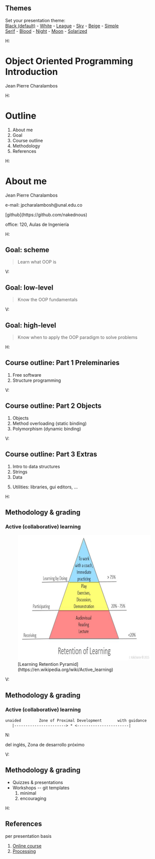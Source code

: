 <section id="themes">
	<h2>Themes</h2>
		<p>
			Set your presentation theme: <br>
			<!-- Hacks to swap themes after the page has loaded. Not flexible and only intended for the reveal.js demo deck. -->
                        <a href="#" onclick="document.getElementById('theme').setAttribute('href','css/theme/black.css'); return false;">Black (default)</a> -
			<a href="#" onclick="document.getElementById('theme').setAttribute('href','css/theme/white.css'); return false;">White</a> -
			<a href="#" onclick="document.getElementById('theme').setAttribute('href','css/theme/league.css'); return false;">League</a> -
			<a href="#" onclick="document.getElementById('theme').setAttribute('href','css/theme/sky.css'); return false;">Sky</a> -
			<a href="#" onclick="document.getElementById('theme').setAttribute('href','css/theme/beige.css'); return false;">Beige</a> -
			<a href="#" onclick="document.getElementById('theme').setAttribute('href','css/theme/simple.css'); return false;">Simple</a> <br>
			<a href="#" onclick="document.getElementById('theme').setAttribute('href','css/theme/serif.css'); return false;">Serif</a> -
			<a href="#" onclick="document.getElementById('theme').setAttribute('href','css/theme/blood.css'); return false;">Blood</a> -
			<a href="#" onclick="document.getElementById('theme').setAttribute('href','css/theme/night.css'); return false;">Night</a> -
			<a href="#" onclick="document.getElementById('theme').setAttribute('href','css/theme/moon.css'); return false;">Moon</a> -
			<a href="#" onclick="document.getElementById('theme').setAttribute('href','css/theme/solarized.css'); return false;">Solarized</a>
		</p>
</section>

H:

# Object Oriented Programming Introduction

Jean Pierre Charalambos

H:

# Outline

1. About me <!-- .element: class="fragment" data-fragment-index="1"-->
2. Goal <!-- .element: class="fragment" data-fragment-index="2"-->
3. Course outline <!-- .element: class="fragment" data-fragment-index="3"-->
4. Methodology <!-- .element: class="fragment" data-fragment-index="4"-->
5. References <!-- .element: class="fragment" data-fragment-index="5"-->

H:

# About me

Jean Pierre Charalambos
<p>
e-mail: jpcharalambosh@unal.edu.co
<p>
[github](https://github.com/nakednous)
<p>
office: 120, Aulas de Ingeniería

H:

## Goal: scheme

> Learn what OOP is

V:

## Goal: low-level

> Know the OOP fundamentals

V:

## Goal: high-level

> Know when to apply the OOP paradigm to solve problems

H:

## Course outline: Part 1 Preleminaries

1. Free software
2. Structure programming

V:

## Course outline: Part 2 Objects

1. Objects
2. Method overloading (static binding)
2. Polymorphism (dynamic binding)

V:

## Course outline: Part 3 Extras

1. Intro to data structures
2. Strings
3. Data
<!--- design: https://processing.org/tutorials/anatomy/ --->
5. Utilities: libraries, gui editors, ...

H:

## Methodology & grading
### Active (collaborative) learning

<figure>
    <img height="400" src="fig/lrp.jpg">
    <figcaption>[Learning Retention Pyramid](https://en.wikipedia.org/wiki/Active_learning)</figcaption>
</figure>

V:

## Methodology & grading
### Active (collaborative) learning
               
    unaided        Zone of Proximal Development       with guidance
       |-----------------------> * <-----------------------|
                
N:

del inglés, Zona de desarrollo próximo
               
V:

## Methodology & grading

* Quizzes & presentations
* Workshops -- git templates
    1. minimal
    2. encouraging

H:

## References

per presentation basis

1. [Online course](https://github.com/objetos)
2. [Processing](https://processing.org)

